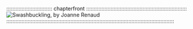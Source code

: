 :::::::::::::::::::::::::::::: chapterfront ::::::::::::::::::::::::::::::::::::::::::::::::::::::::::::::::::
![Swashbuckling, by Joanne Renaud](assets/Scenes/swashbucklers.jpg "Swashbuckling, by Joanne Renaud")
::::::::::::::::::::::::::::::::::::::::::::::::::::::::::::::::::::::::::::::::::::::::::::::::::::::::::::::

